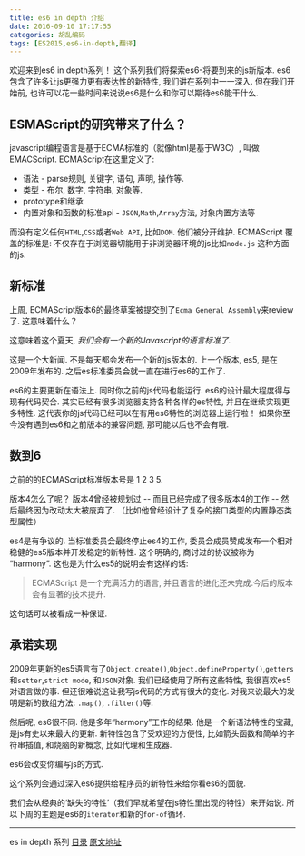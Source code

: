 ```yaml
---
title: es6 in depth 介绍
date: 2016-09-10 17:17:55
categories: 胡乱编码
tags: [ES2015,es6-in-depth,翻译]
---
```

欢迎来到es6 in depth系列！ 这个系列我们将探索es6-将要到来的js新版本. es6包含了许多让js更强力更有表达性的新特性, 我们讲在系列中一一深入. 但在我们开始前, 也许可以花一些时间来说说es6是什么和你可以期待es6能干什么.

## ESMAScript的研究带来了什么？

javascript编程语言是基于ECMA标准的（就像html是基于W3C）, 叫做EMACScript. ECMAScript在这里定义了: 

+ 语法 - parse规则, 关键字, 语句, 声明, 操作等.
+ 类型 - 布尔, 数字, 字符串, 对象等.
+ prototype和继承
+ 内置对象和函数的标准api - `JSON`,`Math`,`Array`方法, 对象内置方法等

而没有定义任何`HTML`,`CSS`或者`Web API`, 比如`DOM`. 他们被分开维护. ECMAScript 覆盖的标准是:  不仅存在于浏览器切能用于非浏览器环境的js比如`node.js` 这种方面的js.

## 新标准

上周, ECMAScript版本6的最终草案被提交到了`Ecma General Assembly`来review了. 这意味着什么？

这意味着这个夏天, *我们会有一个新的Javascript的语言标准了.*

这是一个大新闻. 不是每天都会发布一个新的js版本的. 上一个版本, es5, 是在2009年发布的. 之后es标准委员会就一直在进行es6的工作了.

es6的主要更新在语法上. 同时你之前的js代码也能运行. es6的设计最大程度得与现有代码契合. 其实已经有很多浏览器支持各种各样的es特性, 并且在继续实现更多特性. 这代表你的js代码已经可以在有用es6特性的浏览器上运行啦！ 如果你至今没有遇到es6和之前版本的兼容问题, 那可能以后也不会有哦.

## 数到6

之前的的ECMAScript标准版本号是 1 2 3 5.

版本4怎么了呢？ 版本4曾经被规划过 -- 而且已经完成了很多版本4的工作 -- 然后最终因为改动太大被废弃了. （比如他曾经设计了复杂的接口类型的内置静态类型属性）

es4是有争议的. 当标准委员会最终停止es4的工作, 委员会成员赞成发布一个相对稳健的es5版本并开发稳定的新特性. 这个明确的, 商讨过的协议被称为 “harmony”. 这也是为什么es5的说明会有这样的话: 

>  ECMAScript 是一个充满活力的语言, 并且语言的进化还未完成.今后的版本会有显著的技术提升.

这句话可以被看成一种保证.

## 承诺实现

2009年更新的es5语言有了`Object.create()`,`Object.defineProperty()`,`getters`和`setter`,`strict mode`, 和`JSON`对象. 我们已经使用了所有这些特性, 我很喜欢es5对语言做的事. 但还很难说这让我写js代码的方式有很大的变化. 对我来说最大的发明是新的数组方法: `.map()`, `.filter()`等.

然后呢, es6很不同. 他是多年“harmony”工作的结果. 他是一个新语法特性的宝藏, 是js有史以来最大的更新. 新特性包含了受欢迎的方便性, 比如箭头函数和简单的字符串插值, 和烧脑的新概念, 比如代理和生成器. 

es6会改变你编写js的方式.

这个系列会通过深入es6提供给程序员的新特性来给你看es6的面貌.

我们会从经典的‘缺失的特性’（我们早就希望在js特性里出现的特性）来开始说. 所以下周的主题是es6的`iterator`和新的`for-of`循环. 

---

es in depth 系列 [目录](/2016/09/10/es6-in-depth-content/) [原文地址](https://hacks.mozilla.org/category/es6-in-depth/)